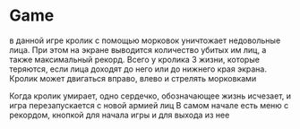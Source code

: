 # Game

в данной игре кролик с помощью морковок уничтожает недовольные лица. При этом на экране выводится количество убитых им лиц, а также максимальный рекорд. Всего у кролика 3 жизни, которые теряются, если лица доходят до него или до нижнего края экрана. 
Кролик может двигаться вправо, влево и стрелять морковками

Когда кролик умирает, одно сердечко, обозначающее жизнь исчезает, и игра перезапускается с новой армией лиц
В самом начале есть меню с рекордом, кнопкой для начала игры и для выхода из нее
